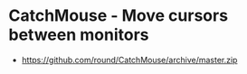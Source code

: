 # CatchMouse - Move cursors between monitors
- https://github.com/round/CatchMouse/archive/master.zip